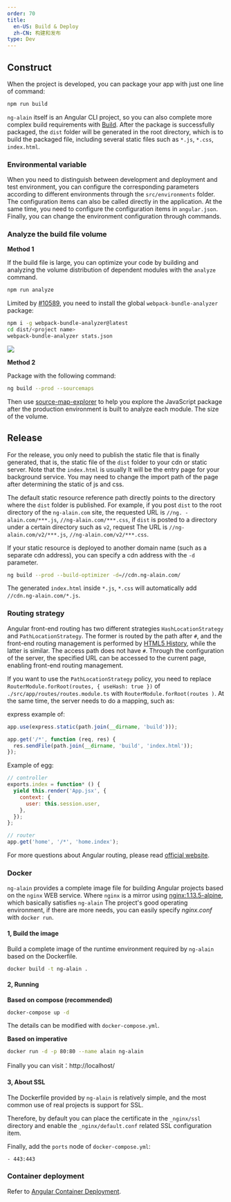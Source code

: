 ```yaml
---
order: 70
title:
  en-US: Build & Deploy
  zh-CN: 构建和发布
type: Dev
---
```


## Construct

When the project is developed, you can package your app with just one line of command:

```bash
npm run build
```

`ng-alain` itself is an Angular CLI project, so you can also complete more complex build requirements with [Build](https://angular.io/cli/build). After the package is successfully packaged, the `dist` folder will be generated in the root directory, which is to build the packaged file, including several static files such as `*.js`, `*.css`, `index.html`.

### Environmental variable

When you need to distinguish between development and deployment and test environment, you can configure the corresponding parameters according to different environments through the `src/environments` folder. The configuration items can also be called directly in the application. At the same time, you need to configure the configuration items in `angular.json`. Finally, you can change the environment configuration through commands.

### Analyze the build file volume

**Method 1**

If the build file is large, you can optimize your code by building and analyzing the volume distribution of dependent modules with the `analyze` command.

```bash
npm run analyze
```

Limited by [#10589](https://github.com/angular/angular-cli/issues/10589), you need to install the global `webpack-bundle-analyzer` package:

```bash
npm i -g webpack-bundle-analyzer@latest
cd dist/<project name>
webpack-bundle-analyzer stats.json
```

![](./assets/screenshot/analyzer.png)

**Method 2**

Package with the following command:

```bash
ng build --prod --sourcemaps
```

Then use [source-map-explorer](https://github.com/danvk/source-map-explorer/blob/master/README.md) to help you explore the JavaScript package after the production environment is built to analyze each module. The size of the volume.

## Release

For the release, you only need to publish the static file that is finally generated, that is, the static file of the `dist` folder to your cdn or static server. Note that the `index.html` is usually It will be the entry page for your background service. You may need to change the import path of the page after determining the static of js and css.

The default static resource reference path directly points to the directory where the `dist` folder is published. For example, if you post `dist` to the root directory of the `ng-alain.com` site, the requested URL is `//ng. -alain.com/***.js`, `//ng-alain.com/***.css`, if `dist` is posted to a directory under a certain directory such as `v2`, request The URL is `//ng-alain.com/v2/***.js`, `//ng-alain.com/v2/***.css`.

If your static resource is deployed to another domain name (such as a separate cdn address), you can specify a cdn address with the `-d` parameter.

```bash
ng build --prod --build-optimizer -d=//cdn.ng-alain.com/
```

The generated `index.html` inside `*.js`, `*.css` will automatically add `//cdn.ng-alain.com/*.js`.

### Routing strategy

Angular front-end routing has two different strategies `HashLocationStrategy` and `PathLocationStrategy`. The former is routed by the path after `#`, and the front-end routing management is performed by [HTML5 History](//developer.mozilla.org/en-US/docs/Web/API/History_API), while the latter is similar. The access path does not have `#`. Through the configuration of the server, the specified URL can be accessed to the current page, enabling front-end routing management.

If you want to use the `PathLocationStrategy` policy, you need to replace `RouterModule.forRoot(routes, { useHash: true })` of `./src/app/routes/routes.module.ts` with `RouterModule.forRoot(routes )`. At the same time, the server needs to do a mapping, such as:

express example of:

```js
app.use(express.static(path.join(__dirname, 'build')));

app.get('/*', function (req, res) {
  res.sendFile(path.join(__dirname, 'build', 'index.html'));
});
```

Example of egg:

```js
// controller
exports.index = function* () {
  yield this.render('App.jsx', {
    context: {
      user: this.session.user,
    },
  });
};

// router
app.get('home', '/*', 'home.index');
```

For more questions about Angular routing, please read [official website](//angular.io/guide/router).

### Docker

`ng-alain` provides a complete image file for building Angular projects based on the `nginx` WEB service. Where `nginx` is a mirror using [nginx:1.13.5-alpine](https://github.com/nginxinc/docker-nginx/blob/master/mainline/alpine/Dockerfile), which basically satisfies `ng-alain` The project's good operating environment, if there are more needs, you can easily specify *nginx.conf* with `docker run`.

#### 1, Build the image

Build a complete image of the runtime environment required by `ng-alain` based on the Dockerfile.

```bash
docker build -t ng-alain .
```

#### 2, Running

**Based on compose (recommended)**

```bash
docker-compose up -d
```

The details can be modified with `docker-compose.yml`.

**Based on imperative**

```bash
docker run -d -p 80:80 --name alain ng-alain
```

Finally you can visit：http://localhost/

#### 3, About SSL

The Dockerfile provided by `ng-alain` is relatively simple, and the most common use of real projects is support for SSL.

Therefore, by default you can place the certificate in the `_nginx/ssl` directory and enable the `_nginx/default.conf` related SSL configuration item.

Finally, add the `ports` node of `docker-compose.yml`:

```
- 443:443
```

### Container deployment

Refer to [Angular Container Deployment](https://zhuanlan.zhihu.com/p/35688938).
